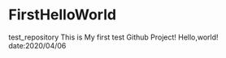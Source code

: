 # FirstHelloWorld
test_repository
This is My first test Github Project!
Hello,world!
date:2020/04/06
